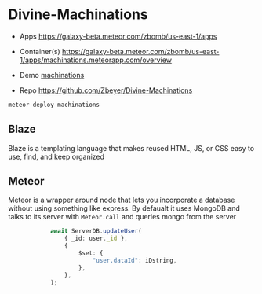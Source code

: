 # Divine-Machinations

- Apps https://galaxy-beta.meteor.com/zbomb/us-east-1/apps

- Container(s) https://galaxy-beta.meteor.com/zbomb/us-east-1/apps/machinations.meteorapp.com/overview

- Demo [machinations](https://machinations.meteorapp.com)

- Repo https://github.com/Zbeyer/Divine-Machinations

```bash
meteor deploy machinations
```



## Blaze 

Blaze is a templating language that makes reused HTML, JS, or CSS easy to use, find, and keep organized

## Meteor

Meteor is a wrapper around node that lets you incorporate a database without using something like express. By defaualt it uses MongoDB and talks to its server with `Meteor.call` and queries mongo from the server

```ts
			await ServerDB.updateUser(
				{ _id: user._id },
				{
					$set: {
						"user.dataId": iDstring,
					},
				},
			);
```

